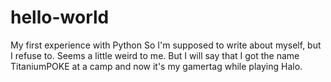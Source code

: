 # hello-world
My first experience with Python
So I'm supposed to write about myself, but I refuse to. Seems a little weird to me. But I will say that I got the name TitaniumPOKE at a camp and now it's my gamertag while playing Halo.
